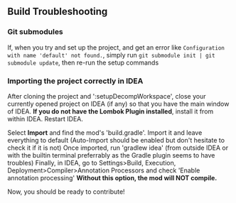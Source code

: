 ## Build Troubleshooting

### Git submodules
If, when you try and set up the project, and get an error like `Configuration with name 'default' not found.`, simply run `git submodule init | git submodule update`, then re-run the setup commands

### Importing the project correctly in IDEA
After cloning the project and ':setupDecompWorkspace', close your currently opened project on IDEA (if any) so that you have the main window of IDEA.
**If you do not have the Lombok Plugin installed**, install it from within IDEA. Restart IDEA.

Select **Import** and find the mod's 'build.gradle'.
Import it and leave everything to default (Auto-Import should be enabled but don't hesitate to check it if it is not)
Once imported, run 'gradlew idea' (from outside IDEA or with the builtin terminal preferrably as the Gradle plugin seems to have troubles)
Finally, in IDEA, go to Settings>Build, Execution, Deployment>Compiler>Annotation Processors and check 'Enable annotation processing' **Without this option, the mod will NOT compile.**

Now, you should be ready to contribute!
